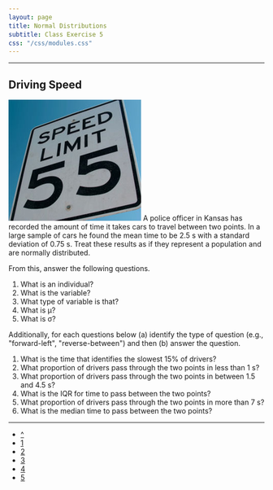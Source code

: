```yaml
---
layout: page
title: Normal Distributions
subtitle: Class Exercise 5
css: "/css/modules.css"
---
```


----

## Driving Speed
<img src="../zimgs/speedlimit.jpg" alt="Speed Limit" class="img-right">
A police officer in Kansas has recorded the amount of time it takes cars to travel between two points.  In a large sample of cars he found the mean time to be 2.5 s with a standard deviation of 0.75 s.  Treat these results as if they represent a population and are normally distributed.

  From this, answer the following questions.

1. What is an individual?
1. What is the variable?
1. What type of variable is that?
1. What is &mu;?
1. What is &sigma;?

Additionally, for each questions below (a) identify the type of question (e.g., "forward-left", "reverse-between") and then (b) answer the question.

1. What is the time that identifies the slowest 15% of drivers?
1. What proportion of drivers pass through the two points in less than 1 s?
1. What proportion of drivers pass through the two points in between 1.5 and 4.5 s?
1. What is the IQR for time to pass between the two points?
1. What proportion of drivers pass through the two points in more than 7 s?
1. What is the median time to pass between the two points?

----

<div class="text-center">
<ul class="pagination pagination-lg">
  <li><a href="index.html">^</a></li>
  <li><a href="CE1.html">1</a></li>
  <li><a href="CE2.html">2</a></li>
  <li><a href="CE3.html">3</a></li>
  <li><a href="CE4.html">4</a></li>
  <li class="active"><a href="#">5</a></li>
</ul>
